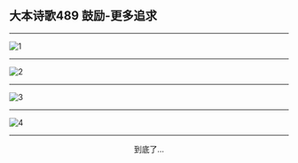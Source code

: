 
## 大本诗歌489 鼓励-更多追求
        
<div id="aplayer0"></div>

---

<img alt="1" data-original="https://cdn.jsdelivr.net/gh/k34869/shi/data/d0488/1">

---

<img alt="2" data-original="https://cdn.jsdelivr.net/gh/k34869/shi/data/d0488/2">

---

<img alt="3" data-original="https://cdn.jsdelivr.net/gh/k34869/shi/data/d0488/3">

---

<img alt="4" data-original="https://cdn.jsdelivr.net/gh/k34869/shi/data/d0488/4">

---

<p style="text-align: center">到底了...</p>

<script src="/js/dist-view.js"></script>

<script>
MAIN.id = 'd0488';
        
const ap0 = new APlayer({
    container: document.getElementById('aplayer0'),
    volume: 1,
    loop: 'none',
    preload: 'none',
    audio: [{
        name: '大本诗歌489.mp3',
        artist: '大本诗歌',
        url: 'https://res.wx.qq.com/voice/getvoice?mediaid=MzI0NTk3MDM5M18yMjQ3NDkzNjQ1',
        cover: '/favicon'
    }]
});
</script>
